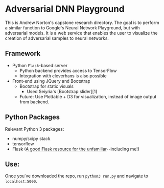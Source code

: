 Adversarial DNN Playground
==========================

This is Andrew Norton's capstone research directory.  The goal is to perform a similar function to Google's Neural Network Playground, but with adversarial models.  It is a web service that enables the user to visualize the creation of adversarial samples to neural networks.

Framework
---------
  - Python `Flask`-based server
    - Python backend provides access to TensorFlow
    - Integration with cleverhans is also possible
  - Front-end using JQuery and Bootstrap
    - Bootstrap for static visuals
      - Used Seiyria's [Bootstrap slider][1]
    - Future: Use Plottable + D3 for visualization, instead of image output from backend.
    
    
Python Packages
---------------

Relevant Python 3 packages:
  - numpy/scipy stack
  - tensorflow
  - Flask ([A good Flask resource for the unfamiliar][flask-intro]--including me!)

Use:
----

Once you've downloaded the repo, run `python3 run.py` and navigate to `localhost:5000`.
  
[flask-intro]: https://github.com/seiyria/bootstrap-slider/
